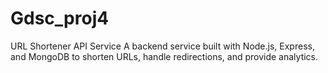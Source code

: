 # Gdsc_proj4
URL Shortener API Service A backend service built with Node.js, Express, and MongoDB to shorten URLs, handle redirections, and provide analytics.  

